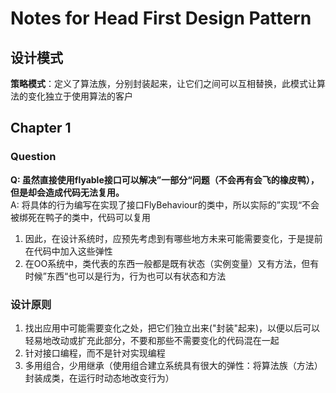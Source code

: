 # Notes for Head First Design Pattern
## 设计模式
**策略模式**：定义了算法族，分别封装起来，让它们之间可以互相替换，此模式让算法的变化独立于使用算法的客户  

## Chapter 1

### Question
**Q: 虽然直接使用flyable接口可以解决”一部分“问题（不会再有会飞的橡皮鸭），但是却会造成代码无法复用。**  
A: 将具体的行为编写在实现了接口FlyBehaviour的类中，所以实际的”实现“不会被绑死在鸭子的类中，代码可以复用  
1. 因此，在设计系统时，应预先考虑到有哪些地方未来可能需要变化，于是提前在代码中加入这些弹性  
2. 在OO系统中，类代表的东西一般都是既有状态（实例变量）又有方法，但有时候”东西“也可以是行为，行为也可以有状态和方法

### 设计原则
1. 找出应用中可能需要变化之处，把它们独立出来("封装"起来)，以便以后可以轻易地改动或扩充此部分，不要和那些不需要变化的代码混在一起  
2. 针对接口编程，而不是针对实现编程  
3. 多用组合，少用继承（使用组合建立系统具有很大的弹性：将算法族（方法）封装成类，在运行时动态地改变行为）
